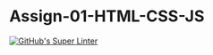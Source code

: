 # Assign-01-HTML-CSS-JS
[![GitHub's Super Linter](https://github.com/ICS2O-EmmaJ/Assign-01-HTML-CSS-JS/workflows/GitHub's%20Super%20Linter/badge.svg)](https://github.com/ICS2O-EmmaJ/Assign-01-HTML-CSS-JS/actions)